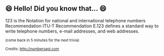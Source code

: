 ## :smile: Hello! Did you know that... :smile:
123 is the Notation for national and international telephone numbers Recommendation ITU-T Recommendation E.123 defines a standard way to write telephone numbers, e-mail addresses, and web addresses.

<sup>(come back in 5 minutes for the next trivia)</sup>


<sup>Credits: http://numbersapi.com</sup>
